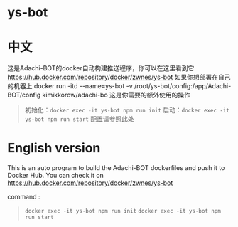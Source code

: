 # ys-bot
# 中文
这是Adachi-BOT的docker自动构建推送程序，你可以在这里看到它 
https://hub.docker.com/repository/docker/zwnes/ys-bot
如果你想部署在自己的机器上
docker run -itd --name=ys-bot -v /root/ys-bot/config:/app/Adachi-BOT/config kimikkorow/adachi-bo
这是你需要的额外使用的操作

> 初始化：`docker exec -it ys-bot npm run init`
> 启动：`docker exec -it ys-bot npm run start`
配置请参照此处
# English version
This is an auto program to build the Adachi-BOT dockerfiles and push it to Docker Hub.
You can check it on  https://hub.docker.com/repository/docker/zwnes/ys-bot

command :
> `docker exec -it ys-bot npm run init`
> `docker exec -it ys-bot npm run start`
